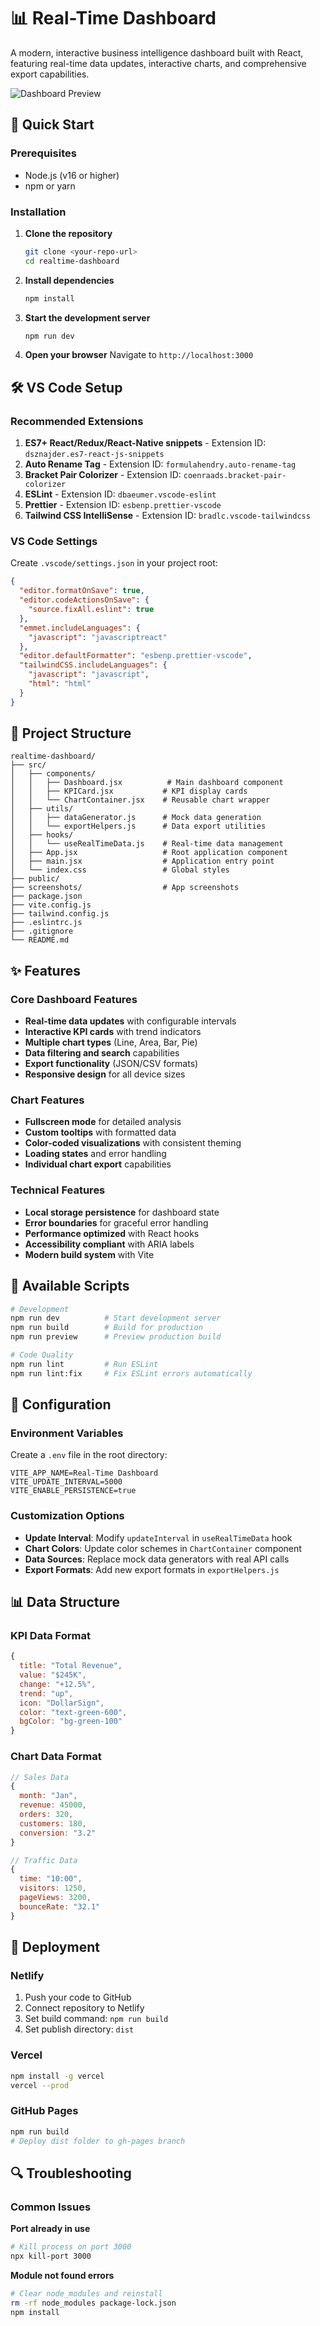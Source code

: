 # 📊 Real-Time Dashboard

A modern, interactive business intelligence dashboard built with React, featuring real-time data updates, interactive charts, and comprehensive export capabilities.

![Dashboard Preview](./screenshots/dashboard-preview.png)

## 🚀 Quick Start

### Prerequisites
- Node.js (v16 or higher)
- npm or yarn

### Installation

1. **Clone the repository**
   ```bash
   git clone <your-repo-url>
   cd realtime-dashboard
   ```

2. **Install dependencies**
   ```bash
   npm install
   ```

3. **Start the development server**
   ```bash
   npm run dev
   ```

4. **Open your browser**
   Navigate to `http://localhost:3000`

## 🛠️ VS Code Setup

### Recommended Extensions
1. **ES7+ React/Redux/React-Native snippets** - Extension ID: `dsznajder.es7-react-js-snippets`
2. **Auto Rename Tag** - Extension ID: `formulahendry.auto-rename-tag`
3. **Bracket Pair Colorizer** - Extension ID: `coenraads.bracket-pair-colorizer`
4. **ESLint** - Extension ID: `dbaeumer.vscode-eslint`
5. **Prettier** - Extension ID: `esbenp.prettier-vscode`
6. **Tailwind CSS IntelliSense** - Extension ID: `bradlc.vscode-tailwindcss`

### VS Code Settings
Create `.vscode/settings.json` in your project root:

```json
{
  "editor.formatOnSave": true,
  "editor.codeActionsOnSave": {
    "source.fixAll.eslint": true
  },
  "emmet.includeLanguages": {
    "javascript": "javascriptreact"
  },
  "editor.defaultFormatter": "esbenp.prettier-vscode",
  "tailwindCSS.includeLanguages": {
    "javascript": "javascript",
    "html": "html"
  }
}
```

## 📁 Project Structure

```
realtime-dashboard/
├── src/
│   ├── components/
│   │   ├── Dashboard.jsx          # Main dashboard component
│   │   ├── KPICard.jsx           # KPI display cards
│   │   └── ChartContainer.jsx    # Reusable chart wrapper
│   ├── utils/
│   │   ├── dataGenerator.js      # Mock data generation
│   │   └── exportHelpers.js      # Data export utilities
│   ├── hooks/
│   │   └── useRealTimeData.js    # Real-time data management
│   ├── App.jsx                   # Root application component
│   ├── main.jsx                  # Application entry point
│   └── index.css                 # Global styles
├── public/
├── screenshots/                  # App screenshots
├── package.json
├── vite.config.js
├── tailwind.config.js
├── .eslintrc.js
├── .gitignore
└── README.md
```

## ✨ Features

### Core Dashboard Features
- **Real-time data updates** with configurable intervals
- **Interactive KPI cards** with trend indicators
- **Multiple chart types** (Line, Area, Bar, Pie)
- **Data filtering and search** capabilities
- **Export functionality** (JSON/CSV formats)
- **Responsive design** for all device sizes

### Chart Features
- **Fullscreen mode** for detailed analysis
- **Custom tooltips** with formatted data
- **Color-coded visualizations** with consistent theming
- **Loading states** and error handling
- **Individual chart export** capabilities

### Technical Features
- **Local storage persistence** for dashboard state
- **Error boundaries** for graceful error handling
- **Performance optimized** with React hooks
- **Accessibility compliant** with ARIA labels
- **Modern build system** with Vite

## 🎯 Available Scripts

```bash
# Development
npm run dev          # Start development server
npm run build        # Build for production
npm run preview      # Preview production build

# Code Quality
npm run lint         # Run ESLint
npm run lint:fix     # Fix ESLint errors automatically
```

## 🔧 Configuration

### Environment Variables
Create a `.env` file in the root directory:

```env
VITE_APP_NAME=Real-Time Dashboard
VITE_UPDATE_INTERVAL=5000
VITE_ENABLE_PERSISTENCE=true
```

### Customization Options
- **Update Interval**: Modify `updateInterval` in `useRealTimeData` hook
- **Chart Colors**: Update color schemes in `ChartContainer` component
- **Data Sources**: Replace mock data generators with real API calls
- **Export Formats**: Add new export formats in `exportHelpers.js`

## 📊 Data Structure

### KPI Data Format
```javascript
{
  title: "Total Revenue",
  value: "$245K",
  change: "+12.5%",
  trend: "up",
  icon: "DollarSign",
  color: "text-green-600",
  bgColor: "bg-green-100"
}
```

### Chart Data Format
```javascript
// Sales Data
{
  month: "Jan",
  revenue: 45000,
  orders: 320,
  customers: 180,
  conversion: "3.2"
}

// Traffic Data
{
  time: "10:00",
  visitors: 1250,
  pageViews: 3200,
  bounceRate: "32.1"
}
```

## 🚀 Deployment

### Netlify
1. Push your code to GitHub
2. Connect repository to Netlify
3. Set build command: `npm run build`
4. Set publish directory: `dist`

### Vercel
```bash
npm install -g vercel
vercel --prod
```

### GitHub Pages
```bash
npm run build
# Deploy dist folder to gh-pages branch
```

## 🔍 Troubleshooting

### Common Issues

**Port already in use**
```bash
# Kill process on port 3000
npx kill-port 3000
```

**Module not found errors**
```bash
# Clear node_modules and reinstall
rm -rf node_modules package-lock.json
npm install
```
